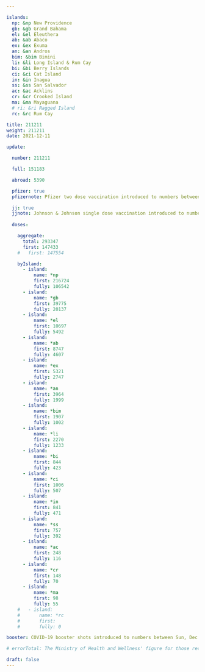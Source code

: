 ```yaml
---

islands:
  np: &np New Providence
  gb: &gb Grand Bahama
  el: &el Eleuthera
  ab: &ab Abaco
  ex: &ex Exuma
  an: &an Andros
  bim: &bim Bimini
  li: &li Long Island & Rum Cay
  bi: &bi Berry Islands
  ci: &ci Cat Island
  in: &in Inagua
  ss: &ss San Salvador
  ac: &ac Acklins
  cr: &cr Crooked Island
  ma: &ma Mayaguana
  # ri: &ri Ragged Island
  rc: &rc Rum Cay

title: 211211
weight: 211211
date: 2021-12-11

update:

  number: 211211

  full: 151183

  abroad: 5390

  pfizer: true
  pfizernote: Pfizer two dose vaccination introduced to numbers between Sunday, Aug 08, 2021 and  Saturday, Aug 14, 2021 period.

  jj: true
  jjnote: Johnson & Johnson single dose vaccination introduced to numbers between Sunday, Sep 05, 2021 and Fri, Sep 10, 2021 period.
  
  doses:

    aggregate:
      total: 293347
      first: 147433
    #   first: 147554

    byIsland:
      - island:
          name: *np
          first: 216724
          fully: 106542
      - island:
          name: *gb
          first: 39775
          fully: 20137
      - island:
          name: *el
          first: 10697
          fully: 5492
      - island:
          name: *ab
          first: 8747
          fully: 4607
      - island:
          name: *ex
          first: 5321
          fully: 2747
      - island:
          name: *an
          first: 3964
          fully: 1999
      - island:
          name: *bim
          first: 1907
          fully: 1002
      - island:
          name: *li
          first: 2270
          fully: 1233
      - island:
          name: *bi
          first: 844
          fully: 423
      - island:
          name: *ci
          first: 1006
          fully: 507
      - island:
          name: *in
          first: 841
          fully: 471
      - island:
          name: *ss
          first: 757
          fully: 392
      - island:
          name: *ac
          first: 248
          fully: 116
      - island:
          name: *cr
          first: 148
          fully: 70
      - island:
          name: *ma
          first: 98
          fully: 55
    #   - island:
    #       name: *rc
    #       first: 
    #       fully: 0

booster: COVID-19 booster shots introduced to numbers between Sun, Dec 12, 2021 and Sat, Dec 18, 2021 period.

# errorTotal: The Ministry of Health and Wellness' figure for those receiving one dose (excluding J&J) of 147,433 is incorrect and has been corrected to 147,554 based on sum of first doses issued by island.

draft: false
---
```


